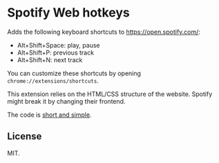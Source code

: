 # Spotify Web hotkeys

Adds the following keyboard shortcuts to https://open.spotify.com/:

* Alt+Shift+Space: play, pause
* Alt+Shift+P: previous track
* Alt+Shift+N: next track

You can customize these shortcuts by opening `chrome://extensions/shortcuts`.

This extension relies on the HTML/CSS structure of the website.
Spotify might break it by changing their frontend.

The code is [short and simple](/src/background.js).

## License

MIT.
